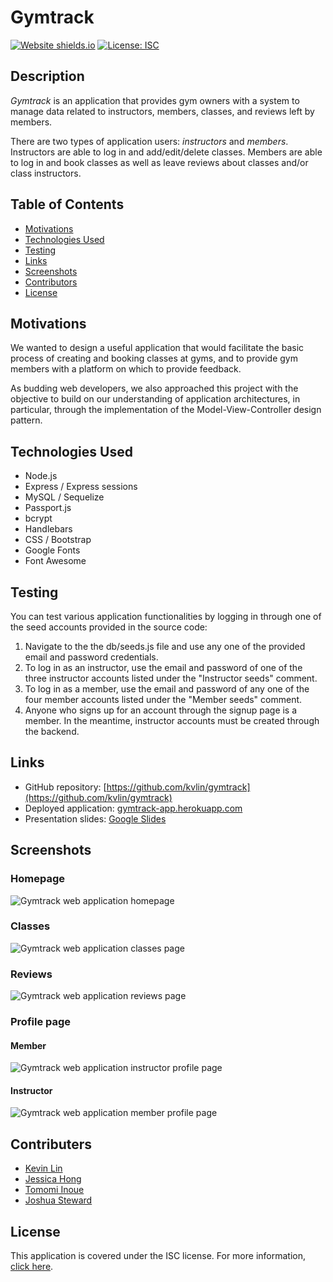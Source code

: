 # Gymtrack

[![Website shields.io](https://img.shields.io/website-up-down-green-red/http/shields.io.svg)](http://shields.io/)
[![License: ISC](https://img.shields.io/badge/License-ISC-blue.svg)](https://opensource.org/licenses/ISC)


## Description 

*Gymtrack* is an application that provides gym owners with a system to manage data related to instructors, members, classes, and reviews left by members.

There are two types of application users: *instructors* and *members*. Instructors are able to log in and add/edit/delete classes. Members are able to log in and book classes as well as leave reviews about classes and/or class instructors.  

## Table of Contents 

- [Motivations](#Motivations)
- [Technologies Used](#Technologies-Used)
- [Testing](#Testing)
- [Links](#Links)
- [Screenshots](#Screenshots)
- [Contributors](#Contributors)
- [License](#License)

## Motivations 

We wanted to design a useful application that would facilitate the basic process of creating and booking classes at gyms, and to provide gym members with a platform on which to provide feedback.

As budding web developers, we also approached this project with the objective to build on our understanding of application architectures, in particular, through the implementation of the Model-View-Controller design pattern. 

## Technologies Used

- Node.js 
- Express / Express sessions 
- MySQL / Sequelize 
- Passport.js
- bcrypt
- Handlebars 
- CSS / Bootstrap
- Google Fonts
- Font Awesome 


## Testing 

You can test various application functionalities by logging in through one of the seed accounts provided in the source code:
1. Navigate to the the db/seeds.js file and use any one of the provided email and password credentials.
2. To log in as an instructor, use the email and password of one of the three instructor accounts listed under the "Instructor seeds" comment.
3. To log in as a member, use the email and password of any one of the four member accounts listed under the "Member seeds" comment. 
4. Anyone who signs up for an account through the signup page is a member. In the meantime, instructor accounts must be created through the backend. 

## Links 

- GitHub repository: [https://github.com/kvlin/gymtrack](https://github.com/kvlin/gymtrack)
- Deployed application: [gymtrack-app.herokuapp.com](https://gymtrack-app.herokuapp.com/)
- Presentation slides: [Google Slides](https://docs.google.com/presentation/d/1Fq8ysZkSJzhZkVIfUYoRk6_kMDduu-L-Hf_VRpZTnmg/edit?usp=sharing)

## Screenshots 

### Homepage
![Gymtrack web application homepage](public/images/readme/readme-home.png)

### Classes 
![Gymtrack web application classes page](public/images/readme/readme-classes.png)

### Reviews
![Gymtrack web application reviews page](public/images/readme/readme-reviews.png)

### Profile page 

#### Member  
![Gymtrack web application instructor profile page](public/images/readme/readme-profile-member.png)

#### Instructor 
![Gymtrack web application member profile page](public/images/readme/readme-profile-instructor.png)

## Contributers 

- [Kevin Lin](https://github.com/klin4994)
- [Jessica Hong](https://github.com/jkaho)
- [Tomomi Inoue](https://github.com/Chib1co)
- [Joshua Steward](https://github.com/JoshSteward)

## License 

This application is covered under the ISC license.
For more information, [click here](https://opensource.org/licenses/ISC).
